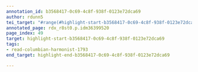 ```yaml
---
annotation_id: b3568417-0c69-4c8f-938f-0123e72dca69
author: rdunn5
tei_target: "#range(#highlight-start-b3568417-0c69-4c8f-938f-0123e72dca69, #highlight-end-b3568417-0c69-4c8f-938f-0123e72dca69)"
annotated_page: rdx_r8st0.p.idm36399520
page_index: 49
target: highlight-start-b3568417-0c69-4c8f-938f-0123e72dca69
tags:
- read-columbian-harmonist-1793
end_target: highlight-end-b3568417-0c69-4c8f-938f-0123e72dca69

---
```

